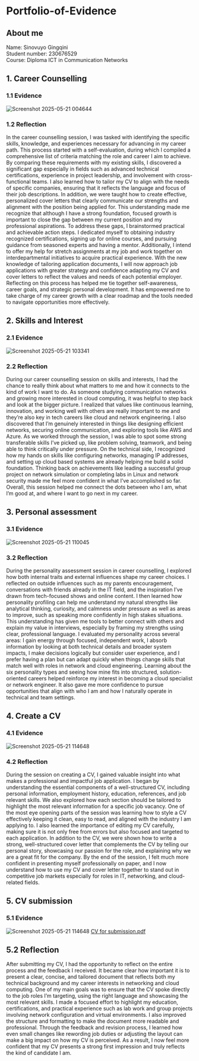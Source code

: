 # Portfolio-of-Evidence
## About me 
Name: Sinovuyo Gingqini  
Student number: 230676529  
Course: Diploma ICT in Communication Networks  
## 1. Career Counselling
### 1.1 Evidence 
![Screenshot 2025-05-21 004644](https://github.com/user-attachments/assets/f348bba5-cead-40ec-91d9-5468969ba1c4)
### 1.2 Reflection  
In the career counselling session, I was tasked with identifying the specific skills, knowledge, and experiences necessary for advancing in my career path. This process started with a self-evaluation, during which I compiled a comprehensive list of criteria matching the role and career I aim to achieve. By comparing these requirements with my existing skills, I discovered a significant gap especially in fields such as advanced technical certifications, experience in project leadership, and involvement with cross-functional teams. I also learned how to tailor my CV to align with the needs of specific companies, ensuring that it reflects the language and focus of their job descriptions. In addition, we were taught how to create effective, personalized cover letters that clearly communicate our strengths and alignment with the position being applied for. This understanding made me recognize that although I have a strong foundation, focused growth is important to close the gap between my current position and my professional aspirations. To address these gaps, I brainstormed practical and achievable action steps. I dedicated myself to obtaining industry recognized certifications, signing up for online courses, and pursuing guidance from seasoned experts and having a mentor. Additionally, I intend to offer my help for stretch assignments at my job and work together on interdepartmental initiatives to acquire practical experience. With the new knowledge of tailoring application documents, I will now approach job applications with greater strategy and confidence adapting my CV and cover letters to reflect the values and needs of each potential employer. Reflecting on this process has helped me tie together self-awareness, career goals, and strategic personal development. It has empowered me to take charge of my career growth with a clear roadmap and the tools needed to navigate opportunities more effectively.

## 2. Skills and Interest
### 2.1 Evidence
![Screenshot 2025-05-21 103341](https://github.com/user-attachments/assets/580b9b20-886e-49fd-8f74-476eb3db1d23)
### 2.2 Reflection
During our career counselling session on skills and interests, I had the chance to really think about what matters to me and how it connects to the kind of work I want to do. As someone studying communication networks and growing more interested in cloud computing, it was helpful to step back and look at the bigger picture. I realized that values like continuous learning, innovation, and working well with others are really important to me and they’re also key in tech careers like cloud and network engineering. I also discovered that I’m genuinely interested in things like designing efficient networks, securing online communication, and exploring tools like AWS and Azure. As we worked through the session, I was able to spot some strong transferable skills I’ve picked up, like problem solving, teamwork, and being able to think critically under pressure. On the technical side, I recognized how my hands on skills like configuring networks, managing IP addresses, and setting up cloud based systems are already helping me build a solid foundation. Thinking back on achievements like leading a successful group project on network simulation or completing labs in Linux and network security made me feel more confident in what I’ve accomplished so far. Overall, this session helped me connect the dots between who I am, what I’m good at, and where I want to go next in my career.

## 3. Personal assessment
### 3.1 Evidence
![Screenshot 2025-05-21 110045](https://github.com/user-attachments/assets/7a7f885e-11de-4704-924f-904e1d624537)
### 3.2 Reflection
During the personality assessment session in career counselling, I explored how both internal traits and external influences shape my career choices. I reflected on outside influences such as my parents encouragement, conversations with friends already in the IT field, and the inspiration I’ve drawn from tech-focused shows and online content. I then learned how personality profiling can help me understand my natural strengths like analytical thinking, curiosity, and calmness under pressure as well as areas to improve, such as speaking more confidently in high stakes situations. This understanding has given me tools to better connect with others and explain my value in interviews, especially by framing my strengths using clear, professional language. I evaluated my personality across several areas: I gain energy through focused, independent work, I absorb information by looking at both technical details and broader system impacts, I make decisions logically but consider user experience, and I prefer having a plan but can adapt quickly when things change skills that match well with roles in network and cloud engineering. Learning about the six personality types and seeing how mine fits into structured, solution-oriented careers helped reinforce my interest in becoming a cloud specialist or network engineer. It also gave me more confidence to pursue opportunities that align with who I am and how I naturally operate in technical and team settings.

## 4. Create a CV 
### 4.1 Evidence 
![Screenshot 2025-05-21 114648](https://github.com/user-attachments/assets/8a9773fb-270e-46ee-bbe0-bf67bac533af)
### 4.2 Reflection
During the session on creating a CV, I gained valuable insight into what makes a professional and impactful job application. I began by understanding the essential components of a well-structured CV, including personal information, employment history, education, references, and job relevant skills. We also explored how each section should be tailored to highlight the most relevant information for a specific job vacancy. One of the most eye opening parts of the session was learning how to style a CV effectively keeping it clean, easy to read, and aligned with the industry I am applying to. I also learned the importance of editing my CV carefully, making sure it is not only free from errors but also focused and targeted to each application. In addition to the CV, we were shown how to write a strong, well-structured cover letter that complements the CV by telling our personal story, showcasing our passion for the role, and explaining why we are a great fit for the company. By the end of the session, I felt much more confident in presenting myself professionally on paper, and I now understand how to use my CV and cover letter together to stand out in competitive job markets especially for roles in IT, networking, and cloud-related fields.

## 5. CV submission
### 5.1 Evidence
![Screenshot 2025-05-21 114648](https://github.com/user-attachments/assets/054ad22a-1e86-45f2-aa36-7888de2303b1)
[CV for submission.pdf](https://github.com/user-attachments/files/20366075/CV.for.submission.pdf)

## 5.2 Reflection
After submitting my CV, I had the opportunity to reflect on the entire process and the feedback I received. It became clear how important it is to present a clear, concise, and tailored document that reflects both my technical background and my career interests in networking and cloud computing. One of my main goals was to ensure that the CV spoke directly to the job roles I’m targeting, using the right language and showcasing the most relevant skills. I made a focused effort to highlight my education, certifications, and practical experience such as lab work and group projects involving network configuration and virtual environments. I also improved the structure and formatting to make the document more readable and professional. Through the feedback and revision process, I learned how even small changes like rewording job duties or adjusting the layout can make a big impact on how my CV is perceived. As a result, I now feel more confident that my CV presents a strong first impression and truly reflects the kind of candidate I am. 













